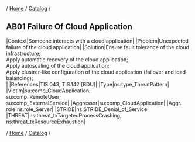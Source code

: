 / [Home](/acctp/) / [Catalog](/acctp/catalog/) /

## AB01 Failure Of Cloud Application

|Context|Someone interacts with a cloud application|
|Problem|Unexpected failure of the cloud application|
|Solution|Ensure fault tolerance of the cloud infrastructure;<br /> Apply automatic recovery of the cloud application;<br /> Apply autoscaling of the cloud application;<br /> Apply clustrer-like configuration of the cloud application (failover and load balancing);<br />|
|References|TIS.043, TIS.142 [BDU]|
|Type|ns:type_ThreatPattern|
|Victim|su:comp_CloudApplication;<br /> su:comp_RemoteUser;<br /> su:comp_ExternalService|
|Aggressor|su:comp_CloudApplication|
|Aggr. role|ns:role_Server|
|STRIDE|ns:STRIDE_Denial_of_Service|
|THREAT|ns:threat_txTargetedProcessCrashing;<br /> ns:threat_txResourceExhaustion|

/ [Home](/acctp/) / [Catalog](/acctp/catalog/) /
